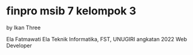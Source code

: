 # finpro msib 7 kelompok 3

by Ikan Three

Ela Fatmawati
Ela
Teknik Informatika, FST, UNUGIRI angkatan 2022
Web Developer